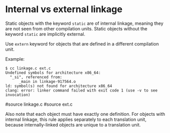 # Internal vs external linkage

Static objects with the keyword `static` are of internal linkage, meaning they
are not seen from other compilation units.  Static objects without the keyword
`static` are implicitly external.

Use `extern` keyword for objects that are defined in a different compilation
unit.

Example:

	$ cc linkage.c ext.c
	Undefined symbols for architecture x86_64:
	  "_si", referenced from:
	      _main in linkage-917564.o
	ld: symbol(s) not found for architecture x86_64
	clang: error: linker command failed with exit code 1 (use -v to see invocation)

#source linkage.c
#source ext.c

Also note that each object must have exactly one definition.  For objects with
internal linkage, this rule applies separately to each translation unit, because
internally-linked objects are unique to a translation unit.
